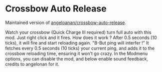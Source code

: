 # Crossbow Auto Release

Maintained version of [angeloanan/crossbow-auto-release](https://github.com/angeloanan/crossbow-auto-release).

Watch your crossbow (Quick Charge III required) turn full auto with this mod. 
Just right click and it fires. How does it work ? After 0.5 seconds (10 ticks), it will fire and start reloading again. 
"B-But ping will interfer !" It fetches every 0.5 seconds (10 ticks) your current ping, and adds it to the crossbow reloading time, ensuring it won't go crazy. 
In the Modmenu options, you can disable the mod, and below enable sound feedback, credits to angelonan for it.
